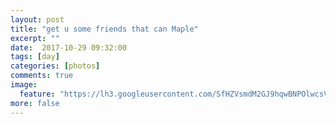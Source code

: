 ```yaml
---
layout: post
title: "get u some friends that can Maple"
excerpt: ""
date:  2017-10-29 09:32:00
tags: [day]
categories: [photos]
comments: true
image:
  feature: "https://lh3.googleusercontent.com/SfHZVsmdM2GJ9hqwBNPOlwcsV7z1XvPBcZ3meoxkWcXqw0qea0btWLyhyvdsJE8d064apQOvpmk_GTLglA9kceJ-erWt2wRG3zdCJb1CV9xCPxcQFRDn7EHs-Jc5sMojhiaPAbPfT4PJAgEhPZglibUcnrzv7hFR3x-ye-DfdyobC06DXmD4ukK2HJxrfcaGqrtjmwwvjbgiARm5l9eFm4cyDFM68in9tidVSHejr_qBHS3j2rz39zGYOPEUwo44NTw7vC9LjXaoCtm7GwUTvKBKHGCpNPSapxlbnhBcHJA1t0bzVOERCTg_WN6orSz2LzA_ot4Qq0Flvr3aKSr8ACJnHWjPl-b27ybyCPzx06GHMkUMid_HDCrtLaiB4VnapVH_PrjpaCHqePU2osnvSaMl3kxos1XIE0HpYuI5zewKxWdLsuODUDA75kd-jeHwNhXXlbYopWnunqto-lmHnYPz8C8jsCiEb_NLdTSfXwfgEDRDzO8WaUsWIyYR0e6slBdqfZyTvXiywa9XtJFjUPAihlMFtgLPs57c6hGYKT0B9okO6M6diyMbv4OcIYoHiduru6L2Db5hGfnlYx5yX8wRAMeBrmzINZmerWjWuuPyCIFIoatJKfsBCCMLkG-oTwhDjTzsxuWuAis1zcnhTfxFNGp2nbASXrN7=w684-h456-no"
more: false
---
```

